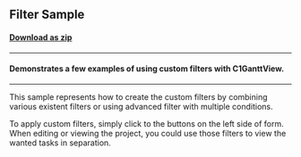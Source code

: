## Filter Sample
#### [Download as zip](https://grapecity.github.io/DownGit/#/home?url=https://github.com/GrapeCity/ComponentOne-WinForms-Samples/tree/master/NetFramework\GanttView\VB\FilterSample)
____
#### Demonstrates a few examples of using custom filters with C1GanttView.
____
This sample represents how to create the custom filters by combining various existent filters or using advanced filter with multiple conditions. 

To apply custom filters, simply click to the buttons on the left side of form. When editing or viewing the project, you could use those filters to view the wanted tasks in separation. 



